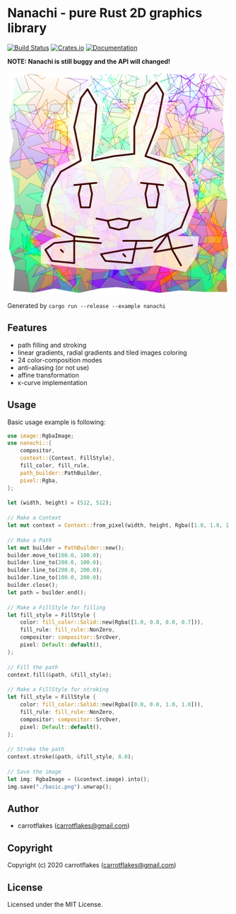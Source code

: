# Nanachi - pure Rust 2D graphics library

[![Build Status](https://github.com/carrotflakes/nanachi/workflows/Rust/badge.svg)](https://github.com/carrotflakes/nanachi/actions)
[![Crates.io](https://img.shields.io/crates/v/nanachi.svg)](https://crates.io/crates/nanachi)
[![Documentation](https://docs.rs/nanachi/badge.svg)](https://docs.rs/nanachi)

**NOTE: Nanachi is still buggy and the API will changed!**

![nanachi](https://github.com/carrotflakes/nanachi/raw/master/nanachi.png)

Generated by `cargo run --release --example nanachi`

## Features
- path filling and stroking
- linear gradients, radial gradients and tiled images coloring
- 24 color-composition modes
- anti-aliasing (or not use)
- affine transformation
- κ-curve implementation

## Usage
Basic usage example is following:

``` rust
use image::RgbaImage;
use nanachi::{
    compositor,
    context::{Context, FillStyle},
    fill_color, fill_rule,
    path_builder::PathBuilder,
    pixel::Rgba,
};

let (width, height) = (512, 512);

// Make a Context
let mut context = Context::from_pixel(width, height, Rgba([1.0, 1.0, 1.0, 1.0])).high_quality();

// Make a Path
let mut builder = PathBuilder::new();
builder.move_to(100.0, 100.0);
builder.line_to(200.0, 100.0);
builder.line_to(200.0, 200.0);
builder.line_to(100.0, 200.0);
builder.close();
let path = builder.end();

// Make a FillStyle for filling
let fill_style = FillStyle {
    color: fill_color::Solid::new(Rgba([1.0, 0.0, 0.0, 0.7])),
    fill_rule: fill_rule::NonZero,
    compositor: compositor::SrcOver,
    pixel: Default::default(),
};

// Fill the path
context.fill(&path, &fill_style);

// Make a FillStyle for stroking
let fill_style = FillStyle {
    color: fill_color::Solid::new(Rgba([0.0, 0.0, 1.0, 1.0])),
    fill_rule: fill_rule::NonZero,
    compositor: compositor::SrcOver,
    pixel: Default::default(),
};

// Stroke the path
context.stroke(&path, &fill_style, 8.0);

// Save the image
let img: RgbaImage = (&context.image).into();
img.save("./basic.png").unwrap();
```

## Author

* carrotflakes (carrotflakes@gmail.com)

## Copyright

Copyright (c) 2020 carrotflakes (carrotflakes@gmail.com)

## License

Licensed under the MIT License.
